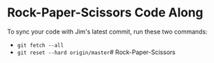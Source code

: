 # Rock-Paper-Scissors Code Along

To sync your code with Jim's latest commit, run these two commands:

- `git fetch --all`
- `git reset --hard origin/master`# Rock-Paper-Scissors

